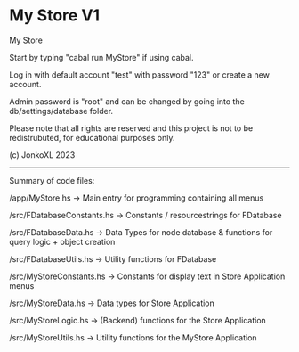 # My Store V1
My Store

Start by typing "cabal run MyStore" if using cabal.

Log in with default account "test" with password "123" or create a new account.

Admin password is "root" and can be changed by going into the db/settings/database folder.

Please note that all rights are reserved and this project is not to be redistrubuted, for educational purposes only.

(c) JonkoXL 2023

--------------

Summary of code files:


/app/MyStore.hs -> Main entry for programming containing all menus

/src/FDatabaseConstants.hs -> Constants / resourcestrings for FDatabase

/src/FDatabaseData.hs -> Data Types for node database & functions for query logic + object creation 

/src/FDatabaseUtils.hs -> Utility functions for FDatabase

/src/MyStoreConstants.hs -> Constants for display text in Store Application menus

/src/MyStoreData.hs -> Data types for Store Application

/src/MyStoreLogic.hs -> (Backend) functions for the Store Application

/src/MyStoreUtils.hs -> Utility functions for the  MyStore Application


